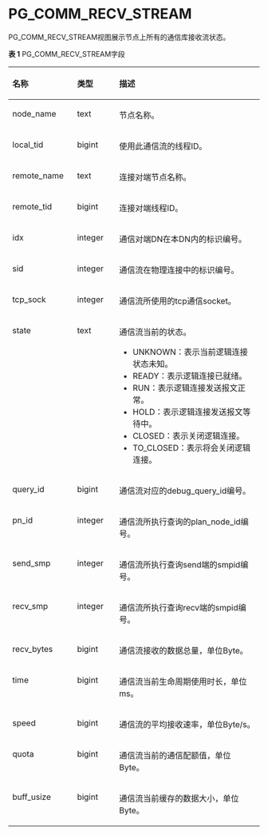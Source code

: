 # PG\_COMM\_RECV\_STREAM

PG\_COMM\_RECV\_STREAM视图展示节点上所有的通信库接收流状态。

**表 1**  PG\_COMM\_RECV\_STREAM字段

<a name="zh-cn_topic_0059778025_t616a7895dbd144569136454bbb7baea0"></a>
<table><thead align="left"><tr id="zh-cn_topic_0059778025_rb8f35319242c42569fd02fd7dce8cc6c"><th class="cellrowborder" valign="top" width="25.77%" id="mcps1.2.4.1.1"><p id="zh-cn_topic_0059778025_acebe9b8aefc84ec1a7a9c072db7b3840"><a name="zh-cn_topic_0059778025_acebe9b8aefc84ec1a7a9c072db7b3840"></a><a name="zh-cn_topic_0059778025_acebe9b8aefc84ec1a7a9c072db7b3840"></a>名称</p>
</th>
<th class="cellrowborder" valign="top" width="16.73%" id="mcps1.2.4.1.2"><p id="zh-cn_topic_0059778025_a2a25b1a8ece94cda940006f6bbb2897d"><a name="zh-cn_topic_0059778025_a2a25b1a8ece94cda940006f6bbb2897d"></a><a name="zh-cn_topic_0059778025_a2a25b1a8ece94cda940006f6bbb2897d"></a>类型</p>
</th>
<th class="cellrowborder" valign="top" width="57.49999999999999%" id="mcps1.2.4.1.3"><p id="zh-cn_topic_0059778025_a3363864794de4a378bdf1722a324696b"><a name="zh-cn_topic_0059778025_a3363864794de4a378bdf1722a324696b"></a><a name="zh-cn_topic_0059778025_a3363864794de4a378bdf1722a324696b"></a>描述</p>
</th>
</tr>
</thead>
<tbody><tr id="zh-cn_topic_0059778025_rdcc0520b1c1d42cbab24bfb9b15ec5a3"><td class="cellrowborder" valign="top" width="25.77%" headers="mcps1.2.4.1.1 "><p id="zh-cn_topic_0059778025_zh-cn_topic_0058966213_p563244145640"><a name="zh-cn_topic_0059778025_zh-cn_topic_0058966213_p563244145640"></a><a name="zh-cn_topic_0059778025_zh-cn_topic_0058966213_p563244145640"></a>node_name</p>
</td>
<td class="cellrowborder" valign="top" width="16.73%" headers="mcps1.2.4.1.2 "><p id="zh-cn_topic_0059778025_a1548ea09df904a07b226e53371d3239c"><a name="zh-cn_topic_0059778025_a1548ea09df904a07b226e53371d3239c"></a><a name="zh-cn_topic_0059778025_a1548ea09df904a07b226e53371d3239c"></a>text</p>
</td>
<td class="cellrowborder" valign="top" width="57.49999999999999%" headers="mcps1.2.4.1.3 "><p id="zh-cn_topic_0059778025_a3063ce597889471397552426e80a91ee"><a name="zh-cn_topic_0059778025_a3063ce597889471397552426e80a91ee"></a><a name="zh-cn_topic_0059778025_a3063ce597889471397552426e80a91ee"></a>节点名称。</p>
</td>
</tr>
<tr id="zh-cn_topic_0059778025_rb94b0eb4dd8d4d618a6c1a1a1b7049fb"><td class="cellrowborder" valign="top" width="25.77%" headers="mcps1.2.4.1.1 "><p id="zh-cn_topic_0059778025_a96d57e79953f442583003f5eec4c76f7"><a name="zh-cn_topic_0059778025_a96d57e79953f442583003f5eec4c76f7"></a><a name="zh-cn_topic_0059778025_a96d57e79953f442583003f5eec4c76f7"></a>local_tid</p>
</td>
<td class="cellrowborder" valign="top" width="16.73%" headers="mcps1.2.4.1.2 "><p id="zh-cn_topic_0059778025_a879ec8e847824ade8ff05eeabd34a563"><a name="zh-cn_topic_0059778025_a879ec8e847824ade8ff05eeabd34a563"></a><a name="zh-cn_topic_0059778025_a879ec8e847824ade8ff05eeabd34a563"></a>bigint</p>
</td>
<td class="cellrowborder" valign="top" width="57.49999999999999%" headers="mcps1.2.4.1.3 "><p id="zh-cn_topic_0059778025_adbbe5c13fc4244ec808640472ac7d4f6"><a name="zh-cn_topic_0059778025_adbbe5c13fc4244ec808640472ac7d4f6"></a><a name="zh-cn_topic_0059778025_adbbe5c13fc4244ec808640472ac7d4f6"></a>使用此通信流的线程ID。</p>
</td>
</tr>
<tr id="zh-cn_topic_0059778025_r4623a2a726324077a105207526b42d9b"><td class="cellrowborder" valign="top" width="25.77%" headers="mcps1.2.4.1.1 "><p id="zh-cn_topic_0059778025_a42d87fdffd0f4e68bea7d10b6fc939a8"><a name="zh-cn_topic_0059778025_a42d87fdffd0f4e68bea7d10b6fc939a8"></a><a name="zh-cn_topic_0059778025_a42d87fdffd0f4e68bea7d10b6fc939a8"></a>remote_name</p>
</td>
<td class="cellrowborder" valign="top" width="16.73%" headers="mcps1.2.4.1.2 "><p id="zh-cn_topic_0059778025_ac170d1953ce64656b88f67d53681faa7"><a name="zh-cn_topic_0059778025_ac170d1953ce64656b88f67d53681faa7"></a><a name="zh-cn_topic_0059778025_ac170d1953ce64656b88f67d53681faa7"></a>text</p>
</td>
<td class="cellrowborder" valign="top" width="57.49999999999999%" headers="mcps1.2.4.1.3 "><p id="zh-cn_topic_0059778025_ab9c1087ed49c4de2b7b13c632dd2ca92"><a name="zh-cn_topic_0059778025_ab9c1087ed49c4de2b7b13c632dd2ca92"></a><a name="zh-cn_topic_0059778025_ab9c1087ed49c4de2b7b13c632dd2ca92"></a>连接对端节点名称。</p>
</td>
</tr>
<tr id="zh-cn_topic_0059778025_r455d3f6626cf4b5ea7274009285f70c7"><td class="cellrowborder" valign="top" width="25.77%" headers="mcps1.2.4.1.1 "><p id="zh-cn_topic_0059778025_adbb2b9b3bd54481394f93fd363f410bc"><a name="zh-cn_topic_0059778025_adbb2b9b3bd54481394f93fd363f410bc"></a><a name="zh-cn_topic_0059778025_adbb2b9b3bd54481394f93fd363f410bc"></a>remote_tid</p>
</td>
<td class="cellrowborder" valign="top" width="16.73%" headers="mcps1.2.4.1.2 "><p id="zh-cn_topic_0059778025_a90d714fc85744873a9e6b01ac99b1869"><a name="zh-cn_topic_0059778025_a90d714fc85744873a9e6b01ac99b1869"></a><a name="zh-cn_topic_0059778025_a90d714fc85744873a9e6b01ac99b1869"></a>bigint</p>
</td>
<td class="cellrowborder" valign="top" width="57.49999999999999%" headers="mcps1.2.4.1.3 "><p id="zh-cn_topic_0059778025_aa98e9dc2e3324ba98b01e92f8046ea13"><a name="zh-cn_topic_0059778025_aa98e9dc2e3324ba98b01e92f8046ea13"></a><a name="zh-cn_topic_0059778025_aa98e9dc2e3324ba98b01e92f8046ea13"></a>连接对端线程ID。</p>
</td>
</tr>
<tr id="zh-cn_topic_0059778025_r8e68fd3e0a1a432e81ab743c7c00a137"><td class="cellrowborder" valign="top" width="25.77%" headers="mcps1.2.4.1.1 "><p id="zh-cn_topic_0059778025_a12e6e4736b924aa89098a8ebf10257cd"><a name="zh-cn_topic_0059778025_a12e6e4736b924aa89098a8ebf10257cd"></a><a name="zh-cn_topic_0059778025_a12e6e4736b924aa89098a8ebf10257cd"></a>idx</p>
</td>
<td class="cellrowborder" valign="top" width="16.73%" headers="mcps1.2.4.1.2 "><p id="zh-cn_topic_0059778025_ab7407cf08fda4c44a54c7bc5a0133521"><a name="zh-cn_topic_0059778025_ab7407cf08fda4c44a54c7bc5a0133521"></a><a name="zh-cn_topic_0059778025_ab7407cf08fda4c44a54c7bc5a0133521"></a>integer</p>
</td>
<td class="cellrowborder" valign="top" width="57.49999999999999%" headers="mcps1.2.4.1.3 "><p id="zh-cn_topic_0059778025_a8853331624ee4692830d282456e0e9bb"><a name="zh-cn_topic_0059778025_a8853331624ee4692830d282456e0e9bb"></a><a name="zh-cn_topic_0059778025_a8853331624ee4692830d282456e0e9bb"></a>通信对端DN在本DN内的标识编号。</p>
</td>
</tr>
<tr id="zh-cn_topic_0059778025_ra3d83aa1a30f41c69da7f4c900bfea9f"><td class="cellrowborder" valign="top" width="25.77%" headers="mcps1.2.4.1.1 "><p id="zh-cn_topic_0059778025_abee11dc8e08a47588100b1c33eff9630"><a name="zh-cn_topic_0059778025_abee11dc8e08a47588100b1c33eff9630"></a><a name="zh-cn_topic_0059778025_abee11dc8e08a47588100b1c33eff9630"></a>sid</p>
</td>
<td class="cellrowborder" valign="top" width="16.73%" headers="mcps1.2.4.1.2 "><p id="zh-cn_topic_0059778025_zh-cn_topic_0058966213_p42675749946"><a name="zh-cn_topic_0059778025_zh-cn_topic_0058966213_p42675749946"></a><a name="zh-cn_topic_0059778025_zh-cn_topic_0058966213_p42675749946"></a>integer</p>
</td>
<td class="cellrowborder" valign="top" width="57.49999999999999%" headers="mcps1.2.4.1.3 "><p id="zh-cn_topic_0059778025_a0d608ec9ffac4edd947a66eef624eeed"><a name="zh-cn_topic_0059778025_a0d608ec9ffac4edd947a66eef624eeed"></a><a name="zh-cn_topic_0059778025_a0d608ec9ffac4edd947a66eef624eeed"></a>通信流在物理连接中的标识编号。</p>
</td>
</tr>
<tr id="zh-cn_topic_0059778025_r7643ef74f99b4d2fbe5510b91d5202b5"><td class="cellrowborder" valign="top" width="25.77%" headers="mcps1.2.4.1.1 "><p id="zh-cn_topic_0059778025_a1f3b7a382a7a4c2fb05b5f2708e47036"><a name="zh-cn_topic_0059778025_a1f3b7a382a7a4c2fb05b5f2708e47036"></a><a name="zh-cn_topic_0059778025_a1f3b7a382a7a4c2fb05b5f2708e47036"></a>tcp_sock</p>
</td>
<td class="cellrowborder" valign="top" width="16.73%" headers="mcps1.2.4.1.2 "><p id="zh-cn_topic_0059778025_zh-cn_topic_0058966213_p54672817946"><a name="zh-cn_topic_0059778025_zh-cn_topic_0058966213_p54672817946"></a><a name="zh-cn_topic_0059778025_zh-cn_topic_0058966213_p54672817946"></a>integer</p>
</td>
<td class="cellrowborder" valign="top" width="57.49999999999999%" headers="mcps1.2.4.1.3 "><p id="zh-cn_topic_0059778025_a7484a706cd79492385aeaebeadd0ed9a"><a name="zh-cn_topic_0059778025_a7484a706cd79492385aeaebeadd0ed9a"></a><a name="zh-cn_topic_0059778025_a7484a706cd79492385aeaebeadd0ed9a"></a>通信流所使用的tcp通信socket。</p>
</td>
</tr>
<tr id="zh-cn_topic_0059778025_r00c6d4225ead4e1d95a6ebd4f3da9505"><td class="cellrowborder" valign="top" width="25.77%" headers="mcps1.2.4.1.1 "><p id="zh-cn_topic_0059778025_acdca3a8110374cf886daff13c8e5a8fa"><a name="zh-cn_topic_0059778025_acdca3a8110374cf886daff13c8e5a8fa"></a><a name="zh-cn_topic_0059778025_acdca3a8110374cf886daff13c8e5a8fa"></a>state</p>
</td>
<td class="cellrowborder" valign="top" width="16.73%" headers="mcps1.2.4.1.2 "><p id="zh-cn_topic_0059778025_aa1a32579905d4d06b2c30d55c5350f72"><a name="zh-cn_topic_0059778025_aa1a32579905d4d06b2c30d55c5350f72"></a><a name="zh-cn_topic_0059778025_aa1a32579905d4d06b2c30d55c5350f72"></a>text</p>
</td>
<td class="cellrowborder" valign="top" width="57.49999999999999%" headers="mcps1.2.4.1.3 "><p id="zh-cn_topic_0059778025_acb2529679eed4ed7b54c9707cef99ee1"><a name="zh-cn_topic_0059778025_acb2529679eed4ed7b54c9707cef99ee1"></a><a name="zh-cn_topic_0059778025_acb2529679eed4ed7b54c9707cef99ee1"></a>通信流当前的状态。</p>
<a name="ul1326154815220"></a><a name="ul1326154815220"></a><ul id="ul1326154815220"><li>UNKNOWN：表示当前逻辑连接状态未知。</li><li>READY：表示逻辑连接已就绪。</li><li>RUN：表示逻辑连接发送报文正常。</li><li>HOLD：表示逻辑连接发送报文等待中。</li><li>CLOSED：表示关闭逻辑连接。</li><li>TO_CLOSED：表示将会关闭逻辑连接。</li></ul>
</td>
</tr>
<tr id="zh-cn_topic_0059778025_r275e5429893c4ffe9f91c03ca7263cab"><td class="cellrowborder" valign="top" width="25.77%" headers="mcps1.2.4.1.1 "><p id="zh-cn_topic_0059778025_a592a1be18b0046d6a0b9c8f7cd9120ca"><a name="zh-cn_topic_0059778025_a592a1be18b0046d6a0b9c8f7cd9120ca"></a><a name="zh-cn_topic_0059778025_a592a1be18b0046d6a0b9c8f7cd9120ca"></a>query_id</p>
</td>
<td class="cellrowborder" valign="top" width="16.73%" headers="mcps1.2.4.1.2 "><p id="zh-cn_topic_0059778025_zh-cn_topic_0058966213_p27606619413"><a name="zh-cn_topic_0059778025_zh-cn_topic_0058966213_p27606619413"></a><a name="zh-cn_topic_0059778025_zh-cn_topic_0058966213_p27606619413"></a>bigint</p>
</td>
<td class="cellrowborder" valign="top" width="57.49999999999999%" headers="mcps1.2.4.1.3 "><p id="zh-cn_topic_0059778025_aa17b77f30e4c4ddcb7f4f98b2eb65454"><a name="zh-cn_topic_0059778025_aa17b77f30e4c4ddcb7f4f98b2eb65454"></a><a name="zh-cn_topic_0059778025_aa17b77f30e4c4ddcb7f4f98b2eb65454"></a>通信流对应的debug_query_id编号。</p>
</td>
</tr>
<tr id="zh-cn_topic_0059778025_rcfdbfe768028400391ce939b7c60e35a"><td class="cellrowborder" valign="top" width="25.77%" headers="mcps1.2.4.1.1 "><p id="zh-cn_topic_0059778025_a5139a98a08494a95a3a0b69f3f1fbdb4"><a name="zh-cn_topic_0059778025_a5139a98a08494a95a3a0b69f3f1fbdb4"></a><a name="zh-cn_topic_0059778025_a5139a98a08494a95a3a0b69f3f1fbdb4"></a>pn_id</p>
</td>
<td class="cellrowborder" valign="top" width="16.73%" headers="mcps1.2.4.1.2 "><p id="zh-cn_topic_0059778025_zh-cn_topic_0058966213_p590759559413"><a name="zh-cn_topic_0059778025_zh-cn_topic_0058966213_p590759559413"></a><a name="zh-cn_topic_0059778025_zh-cn_topic_0058966213_p590759559413"></a>integer</p>
</td>
<td class="cellrowborder" valign="top" width="57.49999999999999%" headers="mcps1.2.4.1.3 "><p id="zh-cn_topic_0059778025_accf25480f98f43b69db7882386b9d796"><a name="zh-cn_topic_0059778025_accf25480f98f43b69db7882386b9d796"></a><a name="zh-cn_topic_0059778025_accf25480f98f43b69db7882386b9d796"></a>通信流所执行查询的plan_node_id编号。</p>
</td>
</tr>
<tr id="zh-cn_topic_0059778025_r57d81e96dcb546889c1f75716dadf9ef"><td class="cellrowborder" valign="top" width="25.77%" headers="mcps1.2.4.1.1 "><p id="zh-cn_topic_0059778025_a1b02234df3f74569ab6a448e46377312"><a name="zh-cn_topic_0059778025_a1b02234df3f74569ab6a448e46377312"></a><a name="zh-cn_topic_0059778025_a1b02234df3f74569ab6a448e46377312"></a>send_smp</p>
</td>
<td class="cellrowborder" valign="top" width="16.73%" headers="mcps1.2.4.1.2 "><p id="zh-cn_topic_0059778025_a96552f9416c34f269f272402e50b5f12"><a name="zh-cn_topic_0059778025_a96552f9416c34f269f272402e50b5f12"></a><a name="zh-cn_topic_0059778025_a96552f9416c34f269f272402e50b5f12"></a>integer</p>
</td>
<td class="cellrowborder" valign="top" width="57.49999999999999%" headers="mcps1.2.4.1.3 "><p id="zh-cn_topic_0059778025_ad42f10d667a948ec8a3a1a6f75090866"><a name="zh-cn_topic_0059778025_ad42f10d667a948ec8a3a1a6f75090866"></a><a name="zh-cn_topic_0059778025_ad42f10d667a948ec8a3a1a6f75090866"></a>通信流所执行查询send端的smpid编号。</p>
</td>
</tr>
<tr id="zh-cn_topic_0059778025_r844499b9ba574b64a3ae52a91c525190"><td class="cellrowborder" valign="top" width="25.77%" headers="mcps1.2.4.1.1 "><p id="zh-cn_topic_0059778025_a1588a8efa11440e5a2c6fdcfef3036f4"><a name="zh-cn_topic_0059778025_a1588a8efa11440e5a2c6fdcfef3036f4"></a><a name="zh-cn_topic_0059778025_a1588a8efa11440e5a2c6fdcfef3036f4"></a>recv_smp</p>
</td>
<td class="cellrowborder" valign="top" width="16.73%" headers="mcps1.2.4.1.2 "><p id="zh-cn_topic_0059778025_a1773dd010d0540438bc52b290f763bbb"><a name="zh-cn_topic_0059778025_a1773dd010d0540438bc52b290f763bbb"></a><a name="zh-cn_topic_0059778025_a1773dd010d0540438bc52b290f763bbb"></a>integer</p>
</td>
<td class="cellrowborder" valign="top" width="57.49999999999999%" headers="mcps1.2.4.1.3 "><p id="zh-cn_topic_0059778025_a4378aa9cbc564fef9e6cd9071f0305b3"><a name="zh-cn_topic_0059778025_a4378aa9cbc564fef9e6cd9071f0305b3"></a><a name="zh-cn_topic_0059778025_a4378aa9cbc564fef9e6cd9071f0305b3"></a>通信流所执行查询recv端的smpid编号。</p>
</td>
</tr>
<tr id="zh-cn_topic_0059778025_r5db8a153a2604514accc85a7c9766211"><td class="cellrowborder" valign="top" width="25.77%" headers="mcps1.2.4.1.1 "><p id="zh-cn_topic_0059778025_a8c9ac4fa57db46e4a619f8c484e8aed6"><a name="zh-cn_topic_0059778025_a8c9ac4fa57db46e4a619f8c484e8aed6"></a><a name="zh-cn_topic_0059778025_a8c9ac4fa57db46e4a619f8c484e8aed6"></a>recv_bytes</p>
</td>
<td class="cellrowborder" valign="top" width="16.73%" headers="mcps1.2.4.1.2 "><p id="zh-cn_topic_0059778025_aeb22f2fd67d94b50ae793015ba5035cc"><a name="zh-cn_topic_0059778025_aeb22f2fd67d94b50ae793015ba5035cc"></a><a name="zh-cn_topic_0059778025_aeb22f2fd67d94b50ae793015ba5035cc"></a>bigint</p>
</td>
<td class="cellrowborder" valign="top" width="57.49999999999999%" headers="mcps1.2.4.1.3 "><p id="zh-cn_topic_0059778025_aab1c6a9066134d86af05c4069ecfca4f"><a name="zh-cn_topic_0059778025_aab1c6a9066134d86af05c4069ecfca4f"></a><a name="zh-cn_topic_0059778025_aab1c6a9066134d86af05c4069ecfca4f"></a>通信流接收的数据总量，单位Byte。</p>
</td>
</tr>
<tr id="zh-cn_topic_0059778025_rddeb3d43ce364ac083994b7547e37112"><td class="cellrowborder" valign="top" width="25.77%" headers="mcps1.2.4.1.1 "><p id="zh-cn_topic_0059778025_a68332501908c48aa89a378050dd843b7"><a name="zh-cn_topic_0059778025_a68332501908c48aa89a378050dd843b7"></a><a name="zh-cn_topic_0059778025_a68332501908c48aa89a378050dd843b7"></a>time</p>
</td>
<td class="cellrowborder" valign="top" width="16.73%" headers="mcps1.2.4.1.2 "><p id="zh-cn_topic_0059778025_a12b887b8bb274a3a9b5c79fdd2f34bc8"><a name="zh-cn_topic_0059778025_a12b887b8bb274a3a9b5c79fdd2f34bc8"></a><a name="zh-cn_topic_0059778025_a12b887b8bb274a3a9b5c79fdd2f34bc8"></a>bigint</p>
</td>
<td class="cellrowborder" valign="top" width="57.49999999999999%" headers="mcps1.2.4.1.3 "><p id="zh-cn_topic_0059778025_af603cbedd0fc4c138e5e331a4119e453"><a name="zh-cn_topic_0059778025_af603cbedd0fc4c138e5e331a4119e453"></a><a name="zh-cn_topic_0059778025_af603cbedd0fc4c138e5e331a4119e453"></a>通信流当前生命周期使用时长，单位ms。</p>
</td>
</tr>
<tr id="zh-cn_topic_0059778025_r6b995b498d0c4afc9e37fa9b2b1ac783"><td class="cellrowborder" valign="top" width="25.77%" headers="mcps1.2.4.1.1 "><p id="zh-cn_topic_0059778025_a9b6a295e338d4ec0a30788fa610f8503"><a name="zh-cn_topic_0059778025_a9b6a295e338d4ec0a30788fa610f8503"></a><a name="zh-cn_topic_0059778025_a9b6a295e338d4ec0a30788fa610f8503"></a>speed</p>
</td>
<td class="cellrowborder" valign="top" width="16.73%" headers="mcps1.2.4.1.2 "><p id="zh-cn_topic_0059778025_afbea9e0c51d1474cb01d92ef41fb1759"><a name="zh-cn_topic_0059778025_afbea9e0c51d1474cb01d92ef41fb1759"></a><a name="zh-cn_topic_0059778025_afbea9e0c51d1474cb01d92ef41fb1759"></a>bigint</p>
</td>
<td class="cellrowborder" valign="top" width="57.49999999999999%" headers="mcps1.2.4.1.3 "><p id="zh-cn_topic_0059778025_a835d7b43315d4944859fb9b5e92f8c61"><a name="zh-cn_topic_0059778025_a835d7b43315d4944859fb9b5e92f8c61"></a><a name="zh-cn_topic_0059778025_a835d7b43315d4944859fb9b5e92f8c61"></a>通信流的平均接收速率，单位Byte/s。</p>
</td>
</tr>
<tr id="zh-cn_topic_0059778025_r22dea4d62538400fb0ed36c0d60d52d5"><td class="cellrowborder" valign="top" width="25.77%" headers="mcps1.2.4.1.1 "><p id="zh-cn_topic_0059778025_a5915406af4bf4112b8368676cb6d3362"><a name="zh-cn_topic_0059778025_a5915406af4bf4112b8368676cb6d3362"></a><a name="zh-cn_topic_0059778025_a5915406af4bf4112b8368676cb6d3362"></a>quota</p>
</td>
<td class="cellrowborder" valign="top" width="16.73%" headers="mcps1.2.4.1.2 "><p id="zh-cn_topic_0059778025_ab3d6ab8881834d729f3921b0a1aee1a3"><a name="zh-cn_topic_0059778025_ab3d6ab8881834d729f3921b0a1aee1a3"></a><a name="zh-cn_topic_0059778025_ab3d6ab8881834d729f3921b0a1aee1a3"></a>bigint</p>
</td>
<td class="cellrowborder" valign="top" width="57.49999999999999%" headers="mcps1.2.4.1.3 "><p id="zh-cn_topic_0059778025_a78192a6e7a0d4d479514fb5d09b97739"><a name="zh-cn_topic_0059778025_a78192a6e7a0d4d479514fb5d09b97739"></a><a name="zh-cn_topic_0059778025_a78192a6e7a0d4d479514fb5d09b97739"></a>通信流当前的通信配额值，单位Byte。</p>
</td>
</tr>
<tr id="zh-cn_topic_0059778025_rb9adbb881c2a472f9c21e4d897255b9b"><td class="cellrowborder" valign="top" width="25.77%" headers="mcps1.2.4.1.1 "><p id="zh-cn_topic_0059778025_a6af1a3bc01364f12b19976f2693652c2"><a name="zh-cn_topic_0059778025_a6af1a3bc01364f12b19976f2693652c2"></a><a name="zh-cn_topic_0059778025_a6af1a3bc01364f12b19976f2693652c2"></a>buff_usize</p>
</td>
<td class="cellrowborder" valign="top" width="16.73%" headers="mcps1.2.4.1.2 "><p id="zh-cn_topic_0059778025_a07a6a03f536343e99ea93c098f22b215"><a name="zh-cn_topic_0059778025_a07a6a03f536343e99ea93c098f22b215"></a><a name="zh-cn_topic_0059778025_a07a6a03f536343e99ea93c098f22b215"></a>bigint</p>
</td>
<td class="cellrowborder" valign="top" width="57.49999999999999%" headers="mcps1.2.4.1.3 "><p id="zh-cn_topic_0059778025_a6d47e78c88dc432b96ed1e9026ecdecd"><a name="zh-cn_topic_0059778025_a6d47e78c88dc432b96ed1e9026ecdecd"></a><a name="zh-cn_topic_0059778025_a6d47e78c88dc432b96ed1e9026ecdecd"></a>通信流当前缓存的数据大小，单位Byte。</p>
</td>
</tr>
</tbody>
</table>


